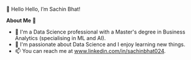 👋 Hello Hello, I’m Sachin Bhat!

**About Me** 🚀
- 🌱 I'm a Data Science professional with a Master's degree in Business Analytics (specialising in ML and AI).
- 👀 I'm passionate about Data Science and I enjoy learning new things.
- 📫 You can reach me at www.linkedin.com/in/sachinbhat024.

<!---
sachinbhat024/sachinbhat024 is a ✨ special ✨ repository because its `README.md` (this file) appears on your GitHub profile.
You can click the Preview link to take a look at your changes.
--->
